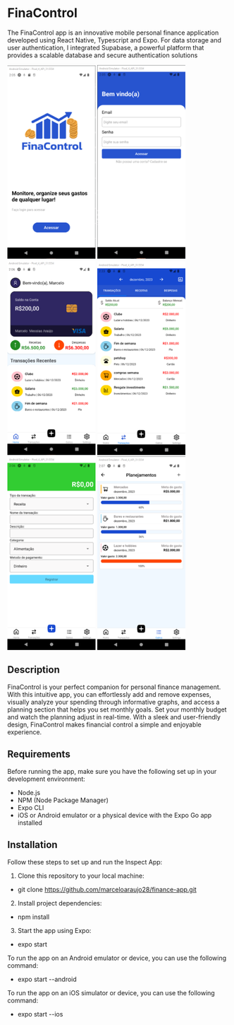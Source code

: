 # FinaControl

The FinaControl app is an innovative mobile personal finance application developed using React Native, Typescript and Expo. For data storage and user authentication, I integrated Supabase, a powerful platform that provides a scalable database and secure authentication solutions

<img src="assets/imgreadme/imgreadme1.png" alt="Welcome" width="200"/>
<img src="assets/imgreadme/imgreadme2.png" alt="Login" width="200"/>
<img src="assets/imgreadme/imgreadme3.png" alt="Home" width="200"/>
<img src="assets/imgreadme/imgreadme4.png" alt="Transactions" width="200"/>
<img src="assets/imgreadme/imgreadme5.png" alt="add Transaction" width="200"/>
<img src="assets/imgreadme/imgreadme6.png" alt="Planning" width="200"/>

## Description

FinaControl is your perfect companion for personal finance management. With this intuitive app, you can effortlessly add and remove expenses, visually analyze your spending through informative graphs, and access a planning section that helps you set monthly goals. Set your monthly budget and watch the planning adjust in real-time. With a sleek and user-friendly design, FinaControl makes financial control a simple and enjoyable experience.

## Requirements

Before running the app, make sure you have the following set up in your development environment:

- Node.js
- NPM (Node Package Manager)
- Expo CLI
- iOS or Android emulator or a physical device with the Expo Go app installed

## Installation

Follow these steps to set up and run the Inspect App:

1. Clone this repository to your local machine:

- git clone https://github.com/marceloaraujo28/finance-app.git

2. Install project dependencies:

- npm install

3. Start the app using Expo:

- expo start

To run the app on an Android emulator or device, you can use the following command:

- expo start --android

To run the app on an iOS simulator or device, you can use the following command:

- expo start --ios
